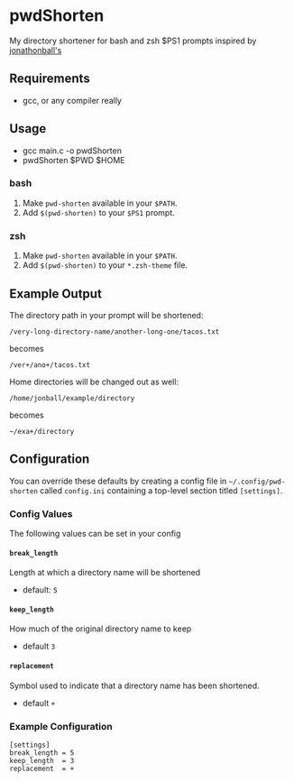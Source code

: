 # pwdShorten
My directory shortener for bash and zsh $PS1 prompts inspired by [jonathonball's](https://github.com/jonathonball/pwd-shorten)

## Requirements
- gcc, or any compiler really

## Usage
- gcc main.c -o pwdShorten
- pwdShorten $PWD $HOME

### bash
1. Make `pwd-shorten` available in your `$PATH`.
2. Add `$(pwd-shorten)` to your `$PS1` prompt.

### zsh
1. Make `pwd-shorten` available in your `$PATH`.
2. Add `$(pwd-shorten)` to your `*.zsh-theme` file.

## Example Output
The directory path in your prompt will be shortened:

    /very-long-directory-name/another-long-one/tacos.txt

becomes

    /ver+/ano+/tacos.txt

Home directories will be changed out as well:

    /home/jonball/example/directory

becomes

    ~/exa+/directory

## Configuration
You can override these defaults by creating a config file in `~/.config/pwd-shorten` called `config.ini` containing a top-level section titled `[settings]`.

### Config Values
The following values can be set in your config

#### `break_length`
Length at which a directory name will be shortened
- default: `5`

#### `keep_length`
How much of the original directory name to keep
- default `3`

#### `replacement`
Symbol used to indicate that a directory name has been shortened.
- default `+`

### Example Configuration

    [settings]
    break_length = 5
    keep_length  = 3
    replacement  = +
